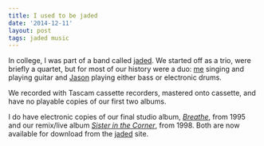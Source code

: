 ```yaml
---
title: I used to be jaded
date: '2014-12-11'
layout: post
tags: jaded music
---
```


In college, I was part of a band called [jaded](http://gweep.net/~jaded). We
started off as a trio, were briefly a quartet, but for most of our history
were a duo: [me](http://gweep.net/~aron) singing and playing guitar and
[Jason](http://webpages.charter.net/tintern/) playing either bass or
electronic drums.

We recorded with Tascam cassette recorders, mastered onto cassette, and have
no playable copies of our first two albums.

I do have electronic copies of our final studio album,
[*Breathe*](http://gweep.net/~jaded/breathe.shtml), from 1995 and our
remix/live album
[*Sister in the Corner*](http://gweep.net/~jaded/sister-in-the-corner.shtml),
from 1998. Both are now available for download from the
[jaded](http://gweep.net/~jaded) site.
